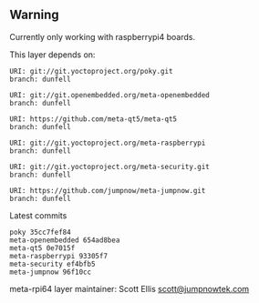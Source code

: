 ## Warning
Currently only working with raspberrypi4 boards.

This layer depends on:

    URI: git://git.yoctoproject.org/poky.git
    branch: dunfell

    URI: git://git.openembedded.org/meta-openembedded
    branch: dunfell

    URI: https://github.com/meta-qt5/meta-qt5
    branch: dunfell

    URI: git://git.yoctoproject.org/meta-raspberrypi
    branch: dunfell

    URI: git://git.yoctoproject.org/meta-security.git
    branch: dunfell

    URI: https://github.com/jumpnow/meta-jumpnow.git
    branch: dunfell

Latest commits

    poky 35cc7fef84
    meta-openembedded 654ad8bea
    meta-qt5 0e7015f
    meta-raspberrypi 93305f7
    meta-security ef4bfb5
    meta-jumpnow 96f10cc

meta-rpi64 layer maintainer: Scott Ellis <scott@jumpnowtek.com>
